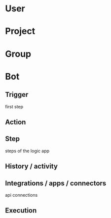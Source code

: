 # User

# Project

# Group

# Bot

## Trigger

first step

## Action

## Step

steps of the logic app

## History / activity

## Integrations / apps / connectors

 api connections

## Execution

